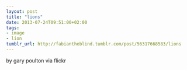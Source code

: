 ```yaml
---
layout: post
title: "lions"
date: 2013-07-24T09:51:00+02:00
tags:
- image
- lion
tumblr_url: http://fabiantheblind.tumblr.com/post/56317668583/lions
---
```


by gary poulton via flickr
